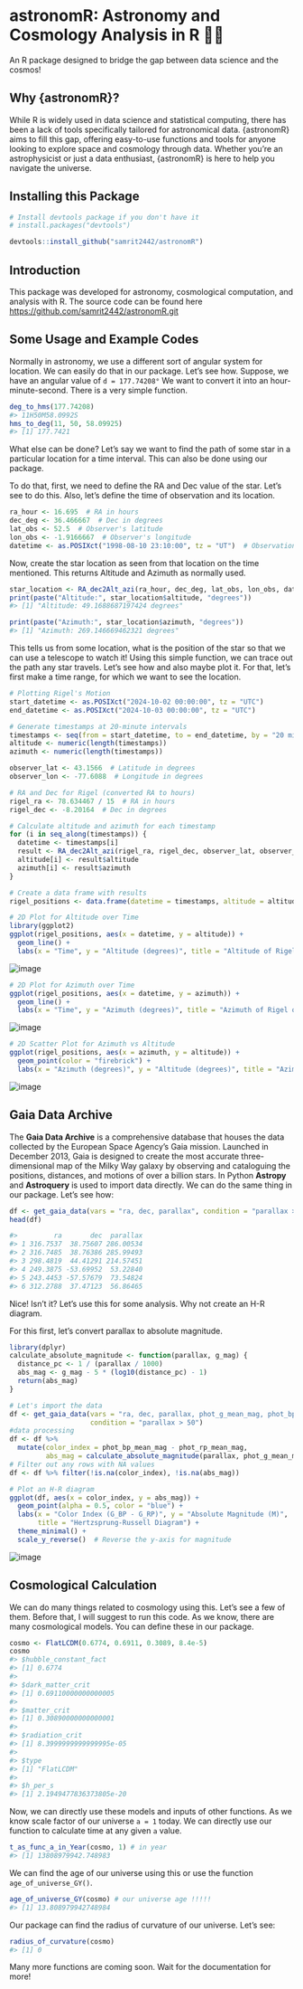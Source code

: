 # astronomR: Astronomy and Cosmology Analysis in R 🌌✨

An R package designed to bridge the gap between data science and the cosmos!

## Why {astronomR}?

While R is widely used in data science and statistical computing, there has been a lack of tools specifically tailored for astronomical data. {astronomR} aims to fill this gap, offering easy-to-use functions and tools for anyone looking to explore space and cosmology through data. Whether you’re an astrophysicist or just a data enthusiast, {astronomR} is here to help you navigate the universe.

## Installing this Package

``` r
# Install devtools package if you don't have it
# install.packages("devtools")

devtools::install_github("samrit2442/astronomR")
```

## Introduction

This package was developed for astronomy, cosmological computation, and analysis with R. The source code can be found here <https://github.com/samrit2442/astronomR.git>

## Some Usage and Example Codes

Normally in astronomy, we use a different sort of angular system for location. We can easily do that in our package. Let’s see how. Suppose, we have an angular value of `d = 177.74208°` We want to convert it into an hour-minute-second. There is a very simple function.

``` r
deg_to_hms(177.74208)
#> 11H50M58.0992S
hms_to_deg(11, 50, 58.09925)
#> [1] 177.7421
```

What else can be done? Let’s say we want to find the path of some star in a particular location for a time interval. This can also be done using our package.

To do that, first, we need to define the RA and Dec value of the star. Let’s see to do this. Also, let’s define the time of observation and its location.

``` r
ra_hour <- 16.695  # RA in hours
dec_deg <- 36.466667  # Dec in degrees
lat_obs <- 52.5  # Observer's latitude
lon_obs <- -1.9166667  # Observer's longitude
datetime <- as.POSIXct("1998-08-10 23:10:00", tz = "UT")  # Observation time
```

Now, create the star location as seen from that location on the time mentioned. This returns Altitude and Azimuth as normally used.

``` r
star_location <- RA_dec2Alt_azi(ra_hour, dec_deg, lat_obs, lon_obs, datetime)
print(paste("Altitude:", star_location$altitude, "degrees"))
#> [1] "Altitude: 49.1688687197424 degrees"

print(paste("Azimuth:", star_location$azimuth, "degrees"))
#> [1] "Azimuth: 269.146669462321 degrees"
```

This tells us from some location, what is the position of the star so that we can use a telescope to watch it! Using this simple function, we can trace out the path any star travels. Let’s see how and also maybe plot it. For that, let’s first make a time range, for which we want to see the location.

``` r
# Plotting Rigel's Motion
start_datetime <- as.POSIXct("2024-10-02 00:00:00", tz = "UTC")
end_datetime <- as.POSIXct("2024-10-03 00:00:00", tz = "UTC")

# Generate timestamps at 20-minute intervals
timestamps <- seq(from = start_datetime, to = end_datetime, by = "20 mins")
altitude <- numeric(length(timestamps))
azimuth <- numeric(length(timestamps))

observer_lat <- 43.1566  # Latitude in degrees
observer_lon <- -77.6088  # Longitude in degrees

# RA and Dec for Rigel (converted RA to hours)
rigel_ra <- 78.634467 / 15  # RA in hours
rigel_dec <- -8.20164  # Dec in degrees

# Calculate altitude and azimuth for each timestamp
for (i in seq_along(timestamps)) {
  datetime <- timestamps[i]
  result <- RA_dec2Alt_azi(rigel_ra, rigel_dec, observer_lat, observer_lon, datetime)
  altitude[i] <- result$altitude
  azimuth[i] <- result$azimuth
}

# Create a data frame with results
rigel_positions <- data.frame(datetime = timestamps, altitude = altitude, azimuth = azimuth)

# 2D Plot for Altitude over Time
library(ggplot2)
ggplot(rigel_positions, aes(x = datetime, y = altitude)) +
  geom_line() +
  labs(x = "Time", y = "Altitude (degrees)", title = "Altitude of Rigel over 24 hours")
```

![image](https://github.com/user-attachments/assets/e7052a09-3142-4796-a505-d60c65a991f7)

``` r
# 2D Plot for Azimuth over Time
ggplot(rigel_positions, aes(x = datetime, y = azimuth)) +
  geom_line() +
  labs(x = "Time", y = "Azimuth (degrees)", title = "Azimuth of Rigel over 24 hours")
```

![image](https://github.com/user-attachments/assets/80dd618d-d7fc-40b3-af08-606ed7d9846c)

``` r
# 2D Scatter Plot for Azimuth vs Altitude
ggplot(rigel_positions, aes(x = azimuth, y = altitude)) +
  geom_point(color = "firebrick") +
  labs(x = "Azimuth (degrees)", y = "Altitude (degrees)", title = "Azimuth vs Altitude for Rigel over 24 hours")
```

![image](https://github.com/user-attachments/assets/46e75c1b-79c8-4163-bdd1-6a2d74311f91)

## Gaia Data Archive

The **Gaia Data Archive** is a comprehensive database that houses the data collected by the European Space Agency’s Gaia mission. Launched in December 2013, Gaia is designed to create the most accurate three-dimensional map of the Milky Way galaxy by observing and cataloguing the positions, distances, and motions of over a billion stars. In Python **Astropy** and **Astroquery** is used to import data directly. We can do the same thing in our package. Let’s see how:

``` r
df <- get_gaia_data(vars = "ra, dec, parallax", condition = "parallax > 50")
head(df)

#>         ra       dec  parallax
#> 1 316.7537  38.75607 286.00534
#> 2 316.7485  38.76386 285.99493
#> 3 298.4819  44.41291 214.57451
#> 4 249.3875 -53.69952  53.22840
#> 5 243.4453 -57.57679  73.54824
#> 6 312.2788  37.47123  56.86465
```

Nice! Isn’t it? Let’s use this for some analysis. Why not create an H-R diagram.

For this first, let’s convert parallax to absolute magnitude.

``` r
library(dplyr)
calculate_absolute_magnitude <- function(parallax, g_mag) {
  distance_pc <- 1 / (parallax / 1000)
  abs_mag <- g_mag - 5 * (log10(distance_pc) - 1)
  return(abs_mag)
}

# Let's import the data
df <- get_gaia_data(vars = "ra, dec, parallax, phot_g_mean_mag, phot_bp_mean_mag, phot_rp_mean_mag", 
                    condition = "parallax > 50")
#data processing
df <- df %>%
  mutate(color_index = phot_bp_mean_mag - phot_rp_mean_mag,
         abs_mag = calculate_absolute_magnitude(parallax, phot_g_mean_mag))
# Filter out any rows with NA values
df <- df %>% filter(!is.na(color_index), !is.na(abs_mag))

# Plot an H-R diagram
ggplot(df, aes(x = color_index, y = abs_mag)) +
  geom_point(alpha = 0.5, color = "blue") +
  labs(x = "Color Index (G_BP - G_RP)", y = "Absolute Magnitude (M)", 
       title = "Hertzsprung-Russell Diagram") +
  theme_minimal() +
  scale_y_reverse()  # Reverse the y-axis for magnitude
```

![image](https://github.com/user-attachments/assets/a29b22c9-9ca0-4048-9bf4-8e50847157c7)

## Cosmological Calculation

We can do many things related to cosmology using this. Let’s see a few of them. Before that, I will suggest to run this code. As we know, there are many cosmological models. You can define these in our package.

``` r
cosmo <- FlatLCDM(0.6774, 0.6911, 0.3089, 8.4e-5)
cosmo
#> $hubble_constant_fact
#> [1] 0.6774
#> 
#> $dark_matter_crit
#> [1] 0.69110000000000005
#> 
#> $matter_crit
#> [1] 0.30890000000000001
#> 
#> $radiation_crit
#> [1] 8.3999999999999995e-05
#> 
#> $type
#> [1] "FlatLCDM"
#> 
#> $h_per_s
#> [1] 2.1949477836373805e-20
```

Now, we can directly use these models and inputs of other functions. As we know scale factor of our universe `a = 1` today. We can directly use our function to calculate time at any given `a` value.

``` r
t_as_func_a_in_Year(cosmo, 1) # in year
#> [1] 13808979942.748983
```

We can find the age of our universe using this or use the function `age_of_universe_GY()`.

``` r
age_of_universe_GY(cosmo) # our universe age !!!!!
#> [1] 13.808979942748984
```

Our package can find the radius of curvature of our universe. Let’s see:

``` r
radius_of_curvature(cosmo)
#> [1] 0
```

Many more functions are coming soon. Wait for the documentation for more!
